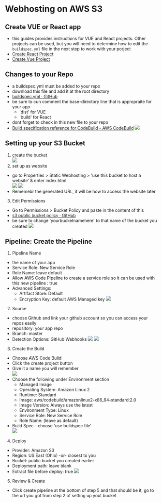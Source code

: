 # Webhosting on AWS S3

## Create VUE or React app

- this guides provides instructions for VUE and React projects. Other projects can be used, but you will need to determine how to edit the `buildspec.yml` file in the next step to work with your porject
- [Create React Project](https://reactjs.org/docs/create-a-new-react-app.html)
- [Create Vue Project](https://cli.vuejs.org/guide/creating-a-project.html)

## Changes to your Repo

- a buildspec.yml must be added to your repo
- download this file and add it at the root directory
- [buildspec.yml · GitHub](https://gist.github.com/aaronjenkins/197e46cb58dd77c2ba4a817139f4d856)
- be sure to cun comment the base-directory line that is appropraite for your app
  - 'dist' for VUE
  - 'build' for React
- dont forget to check in this new file to your repo
- [Build specification reference for CodeBuild - AWS CodeBuild](https://docs.aws.amazon.com/codebuild/latest/userguide/build-spec-ref.html)
  ![](WebHostingOnS3ScreenShots/buildspecymllocation.png)

## Setting up your S3 Bucket

1. create the bucket \
   ![](WebHostingOnS3ScreenShots/s3bucketcreation.png)
2. set up as website

- go to Properties > Static Webhosting > 'use this bucket to host a website' & enter index.html\
   ![](WebHostingOnS3ScreenShots/enablestaticwebhosting1.png)
   ![](WebHostingOnS3ScreenShots/enablestaticwebhosting2.png)
- Rememebr the generated URL, it will be how to access the website later

3. Edit Permissions

- Go to Permissions > Bucket Policy and paste in the content of this
- [s3 public bucket policy · GitHub](https://gist.github.com/aaronjenkins/a4d0791944ad0e83c7658fc9c1a88514)
- be sure to change 'yourbucketnamehere' to that name of the bucket you created
![](WebHostingOnS3ScreenShots/s3bucketpolicy.png)

## Pipeline: Create the Pipeline

1. Pipeline Name

- the name of your app
- Service Role: New Service Role
- Role Name: leave default
- Allow AWS Code Pipeline to create a service role so it can be used with this new pipeline : true
- Advanced Settings:
  - Artifact Store: Default
  - Encryption Key: default AWS Managed key
![](WebHostingOnS3ScreenShots/pipelinesetup-name.png)

2. Source

- choose Github and link your github account so you can access your repos easily
- repository: your app repo
- Branch: master
- Detection Options: GitHub Webhooks
![](WebHostingOnS3ScreenShots/pipelinesetup-source1.png)
![](WebHostingOnS3ScreenShots/pipelinesetup-source2.png)

3. Create the Build

- Choose AWS Code Build
- Click the create project button
- Give it a name you will remember\
![](WebHostingOnS3ScreenShots/pipelinesetup-buildstage1.png)
- Choose the following under Environment section
  - Managed Image
  - Operating System: Amazon Linux 2
  - Runtime: Standard
  - Image: aws/codebuild/amazonlinux2-x86_64-standard:2.0
  - Image Version: Always use the latest
  - Environment Type: Linux
  - Service Role: New Service Role
  - Role Name: (leave as default)
- Build Spec - choose 'use buildspec file'\
![](WebHostingOnS3ScreenShots/pipelinesetup-buildstage2.png)

4. Deploy

- Provider: Amazon S3
- Region: US East (Ohio) -or- closest to you
- Bucket: public bucket you created earlier
- Deployment path: leave blank
- Extract file before deploy: true
![](WebHostingOnS3ScreenShots/pipelinesetup-deploystage.png)

5. Review & Create
- Click create pipeline at the bottom of step 5 and that should be it, go to the url you got from step 2 of setting up yout bucket
